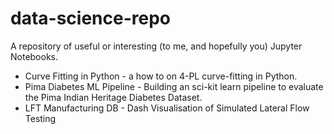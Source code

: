 # data-science-repo

A repository of useful or interesting (to me, and hopefully you) Jupyter Notebooks.

* Curve Fitting in Python - a how to on 4-PL curve-fitting in Python.
* Pima Diabetes ML Pipeline - Building an sci-kit learn pipeline to evaluate the Pima Indian Heritage Diabetes Dataset.
* LFT Manufacturing DB - Dash Visualisation of Simulated Lateral Flow Testing

